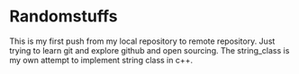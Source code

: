 # Randomstuffs
This is my first push from my local repository to remote repository. Just trying to learn git and explore github and open sourcing.
The string_class is my own attempt to implement string class in c++.
